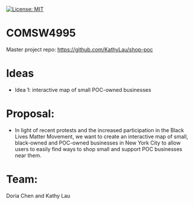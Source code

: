 [![License: MIT](https://img.shields.io/badge/License-MIT-yellow.svg)](https://opensource.org/licenses/MIT)
# COMSW4995
Master project repo: https://github.com/KathyLau/shop-poc
# Ideas
- Idea 1: interactive map of small POC-owned businesses
# Proposal:
- In light of recent protests and the increased participation in the Black Lives Matter Movement, we want to create an interactive map of small, black-owned and POC-owned businesses in New York City to allow users to easily find ways to shop small and support POC businesses near them.
# Team:
Doria Chen and Kathy Lau
